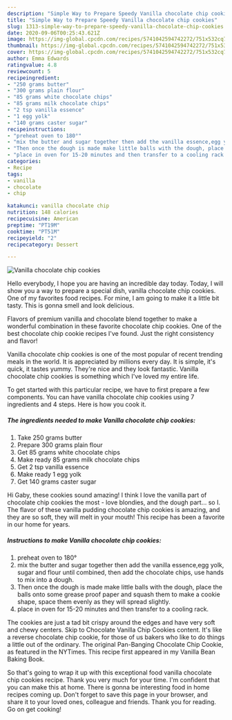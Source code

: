 ```yaml
---
description: "Simple Way to Prepare Speedy Vanilla chocolate chip cookies"
title: "Simple Way to Prepare Speedy Vanilla chocolate chip cookies"
slug: 1313-simple-way-to-prepare-speedy-vanilla-chocolate-chip-cookies
date: 2020-09-06T00:25:43.621Z
image: https://img-global.cpcdn.com/recipes/5741042594742272/751x532cq70/vanilla-chocolate-chip-cookies-recipe-main-photo.jpg
thumbnail: https://img-global.cpcdn.com/recipes/5741042594742272/751x532cq70/vanilla-chocolate-chip-cookies-recipe-main-photo.jpg
cover: https://img-global.cpcdn.com/recipes/5741042594742272/751x532cq70/vanilla-chocolate-chip-cookies-recipe-main-photo.jpg
author: Emma Edwards
ratingvalue: 4.8
reviewcount: 5
recipeingredient:
- "250 grams butter"
- "300 grams plain flour"
- "85 grams white chocolate chips"
- "85 grams milk chocolate chips"
- "2 tsp vanilla essence"
- "1 egg yolk"
- "140 grams caster sugar"
recipeinstructions:
- "preheat oven to 180°"
- "mix the butter and sugar together then add the vanilla essence,egg yolk, sugar and flour until combined, then add the chocolate chips, use hands to mix into a dough."
- "Then once the dough is made make little balls with the dough, place the balls onto some grease proof paper and squash them to make a cookie shape, space them evenly as they will spread slightly."
- "place in oven for 15-20 minutes and then transfer to a cooling rack."
categories:
- Recipe
tags:
- vanilla
- chocolate
- chip

katakunci: vanilla chocolate chip 
nutrition: 148 calories
recipecuisine: American
preptime: "PT19M"
cooktime: "PT51M"
recipeyield: "2"
recipecategory: Dessert

---
```



![Vanilla chocolate chip cookies](https://img-global.cpcdn.com/recipes/5741042594742272/751x532cq70/vanilla-chocolate-chip-cookies-recipe-main-photo.jpg)

Hello everybody, I hope you are having an incredible day today. Today, I will show you a way to prepare a special dish, vanilla chocolate chip cookies. One of my favorites food recipes. For mine, I am going to make it a little bit tasty. This is gonna smell and look delicious.

Flavors of premium vanilla and chocolate blend together to make a wonderful combination in these favorite chocolate chip cookies. One of the best chocolate chip cookie recipes I&#39;ve found. Just the right consistency and flavor!

Vanilla chocolate chip cookies is one of the most popular of recent trending meals in the world. It is appreciated by millions every day. It is simple, it's quick, it tastes yummy. They're nice and they look fantastic. Vanilla chocolate chip cookies is something which I've loved my entire life.


To get started with this particular recipe, we have to first prepare a few components. You can have vanilla chocolate chip cookies using 7 ingredients and 4 steps. Here is how you cook it.

<!--inarticleads1-->

##### The ingredients needed to make Vanilla chocolate chip cookies:

1. Take 250 grams butter
1. Prepare 300 grams plain flour
1. Get 85 grams white chocolate chips
1. Make ready 85 grams milk chocolate chips
1. Get 2 tsp vanilla essence
1. Make ready 1 egg yolk
1. Get 140 grams caster sugar


Hi Gaby, these cookies sound amazing! I think I love the vanilla part of chocolate chip cookies the most - love blondies, and the dough part… so I. The flavor of these vanilla pudding chocolate chip cookies is amazing, and they are so soft, they will melt in your mouth! This recipe has been a favorite in our home for years. 

<!--inarticleads2-->

##### Instructions to make Vanilla chocolate chip cookies:

1. preheat oven to 180°
1. mix the butter and sugar together then add the vanilla essence,egg yolk, sugar and flour until combined, then add the chocolate chips, use hands to mix into a dough.
1. Then once the dough is made make little balls with the dough, place the balls onto some grease proof paper and squash them to make a cookie shape, space them evenly as they will spread slightly.
1. place in oven for 15-20 minutes and then transfer to a cooling rack.


The cookies are just a tad bit crispy around the edges and have very soft and chewy centers. Skip to Chocolate Vanilla Chip Cookies content. It&#39;s like a reverse chocolate chip cookie, for those of us bakers who like to do things a little out of the ordinary. The original Pan-Banging Chocolate Chip Cookie, as featured in the NYTimes. This recipe first appeared in my Vanilla Bean Baking Book. 

So that's going to wrap it up with this exceptional food vanilla chocolate chip cookies recipe. Thank you very much for your time. I'm confident that you can make this at home. There is gonna be interesting food in home recipes coming up. Don't forget to save this page in your browser, and share it to your loved ones, colleague and friends. Thank you for reading. Go on get cooking!
